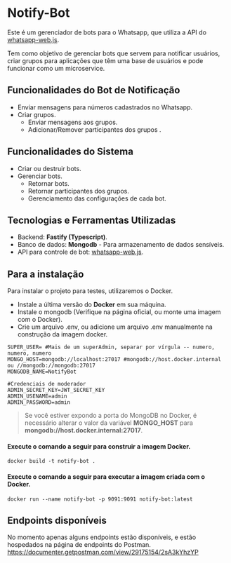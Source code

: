 # Notify-Bot
Este é um gerenciador de bots para o Whatsapp, que utiliza a API do [whatsapp-web.js](https://github.com/pedroslopez/whatsapp-web.js).

Tem como objetivo de gerenciar bots que servem para notificar usuários, criar grupos para aplicações que têm uma base de usuários e pode funcionar como um microservice.

## Funcionalidades do Bot de Notificação

- Enviar mensagens para números cadastrados no Whatsapp.
- Criar grupos.
    - Enviar mensagens aos grupos.
    - Adicionar/Remover participantes dos grupos .

## Funcionalidades do Sistema

- Criar ou destruir bots.
- Gerenciar bots.
    - Retornar bots.
    - Retornar participantes dos grupos.
    - Gerenciamento das configurações de cada bot.

## Tecnologias e Ferramentas Utilizadas

- Backend: **Fastify (Typescript)**.
- Banco de dados: **Mongodb** - Para armazenamento de dados sensíveis.
- API para controle de bot: [whatsapp-web.js](https://github.com/pedroslopez/whatsapp-web.js).

## Para a instalação
Para instalar o projeto para testes, utilizaremos o Docker.

- Instale a última versão do **Docker** em sua máquina.
- Instale o mongodb (Verifique na página oficial, ou monte uma imagem com o Docker).
- Crie um arquivo .env, ou adicione um arquivo .env manualmente na construção da imagem docker.

```.env
SUPER_USER= #Mais de um superAdmin, separar por vírgula -- numero, numero, numero
MONGO_HOST=mongodb://localhost:27017 #mongodb://host.docker.internal ou //mongodb://mongodb:27017
MONGODB_NAME=NotifyBot

#Credenciais de moderador
ADMIN_SECRET_KEY=JWT_SECRET_KEY
ADMIN_USENAME=admin
ADMIN_PASSWORD=admin
```
> Se você estiver expondo a porta do MongoDB no Docker, é necessário alterar o valor da variável **MONGO_HOST** para __mongodb://host.docker.internal:27017__.

#### Execute o comando a seguir para construir a imagem Docker.

    docker build -t notify-bot .

#### Execute o comando a seguir para executar a imagem criada com o Docker.

    docker run --name notify-bot -p 9091:9091 notify-bot:latest

## Endpoints disponíveis

No momento apenas alguns endpoints estão disponíveis, e estão hospedados na página de endpoints do Postman.
https://documenter.getpostman.com/view/29175154/2sA3kYhzYP
